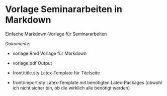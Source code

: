 # Vorlage Seminararbeiten in Markdown
Einfache Markdown-Vorlage für Seminararbeiten

*Dokumente:*

- vorlage.Rmd Vorlage für Markdown

- vorlage.pdf Output 

- front/title.sty Latex-Template für Titelseite

- front/import.sty Latex-Template mit benötigten Latex-Packages (obwohl ich nicht sicher bin, ob die wirklich alle benötigt werden)
